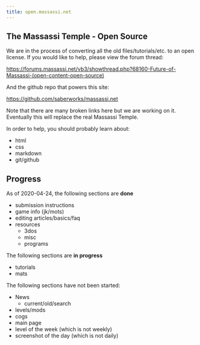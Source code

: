 ```yaml
---
title: open.massassi.net
---
```


## The Massassi Temple - Open Source

We are in the process of converting all the old files/tutorials/etc. to an open 
license.  If you would like to help, please view the forum thread:

<https://forums.massassi.net/vb3/showthread.php?68160-Future-of-Massassi-(open-content-open-source)>

And the github repo that powers this site:

<https://github.com/saberworks/massassi.net>

Note that there are many broken links here but we are working on it.  
Eventually this will replace the real Massassi Temple.

In order to help, you should probably learn about:

* html
* css
* markdown
* git/github

## Progress

As of 2020-04-24, the following sections are **done**

* submission instructions
* game info (jk/mots)
* editing articles/basics/faq
* resources
  * 3dos
  * misc
  * programs

The following sections are **in progress**

* tutorials
* mats

The following sections have not been started:

* News
    * current/old/search
* levels/mods
* cogs
* main page
* level of the week (which is not weekly)
* screenshot of the day (which is not daily)
